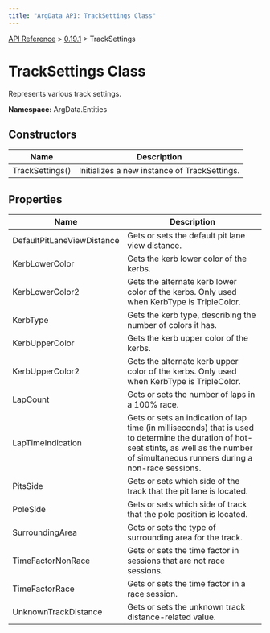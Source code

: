 ```yaml
---
title: "ArgData API: TrackSettings Class"
---
```


[API Reference](/argdata/api/) &gt; [0.19.1](/argdata/api/0.19.1/) &gt; TrackSettings

# TrackSettings Class

Represents various track settings.

**Namespace:** ArgData.Entities

## Constructors

<table class="table table-bordered table-striped ">
<thead>
  <tr>
    <th>Name</th>
    <th>Description</th>
  </tr>
</thead>
<tbody>
  <tr>
    <td>TrackSettings()</td>
    <td>Initializes a new instance of TrackSettings.</td>
  </tr>
</tbody>
</table>


## Properties

<table class="table table-bordered table-striped ">
<thead>
  <tr>
    <th>Name</th>
    <th>Description</th>
  </tr>
</thead>
<tbody>
  <tr>
    <td>DefaultPitLaneViewDistance</td>
    <td>Gets or sets the default pit lane view distance.</td>
  </tr>
  <tr>
    <td>KerbLowerColor</td>
    <td>Gets the kerb lower color of the kerbs.</td>
  </tr>
  <tr>
    <td>KerbLowerColor2</td>
    <td>Gets the alternate kerb lower color of the kerbs. Only used when KerbType is TripleColor.</td>
  </tr>
  <tr>
    <td>KerbType</td>
    <td>Gets the kerb type, describing the number of colors it has.</td>
  </tr>
  <tr>
    <td>KerbUpperColor</td>
    <td>Gets the kerb upper color of the kerbs.</td>
  </tr>
  <tr>
    <td>KerbUpperColor2</td>
    <td>Gets the alternate kerb upper color of the kerbs. Only used when KerbType is TripleColor.</td>
  </tr>
  <tr>
    <td>LapCount</td>
    <td>Gets or sets the number of laps in a 100% race.</td>
  </tr>
  <tr>
    <td>LapTimeIndication</td>
    <td>Gets or sets an indication of lap time (in milliseconds) that is used to determine the
duration of hot-seat stints, as well as the number of simultaneous runners during a non-race sessions.</td>
  </tr>
  <tr>
    <td>PitsSide</td>
    <td>Gets or sets which side of the track that the pit lane is located.</td>
  </tr>
  <tr>
    <td>PoleSide</td>
    <td>Gets or sets which side of track that the pole position is located.</td>
  </tr>
  <tr>
    <td>SurroundingArea</td>
    <td>Gets or sets the type of surrounding area for the track.</td>
  </tr>
  <tr>
    <td>TimeFactorNonRace</td>
    <td>Gets or sets the time factor in sessions that are not race sessions.</td>
  </tr>
  <tr>
    <td>TimeFactorRace</td>
    <td>Gets or sets the time factor in a race session.</td>
  </tr>
  <tr>
    <td>UnknownTrackDistance</td>
    <td>Gets or sets the unknown track distance-related value.</td>
  </tr>
</tbody>
</table>


